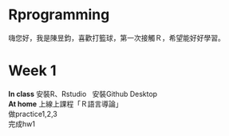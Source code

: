 # Rprogramming

嗨您好，我是陳昱鈞，喜歡打籃球，第一次接觸Ｒ，希望能好好學習。

# Week 1
**In class**
  安裝R、Rstudio  
  安裝Github Desktop  
**At home**
  上線上課程「Ｒ語言導論」  
  做practice1,2,3  
  完成hw1  
  
